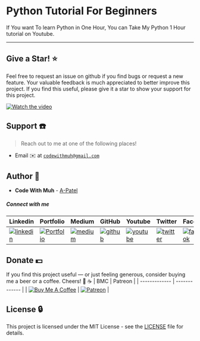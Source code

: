# Python Tutorial For Beginners

If You want To learn Python in One Hour, You can Take My Python 1 Hour tutorial on Youtube.

---


## Give a Star! ⭐
Feel free to request an issue on github if you find bugs or request a new feature. Your valuable feedback is much appreciated to better improve this project. If you find this useful, please give it a star to show your support for this project.

[![Watch the video](https://miro.medium.com/max/700/1*g7m4L0NsmV6o98dG5iRU7Q.png)](https://www.youtube.com/watch?v=9q6XbhLawRI)



## Support :telephone:

> Reach out to me at one of the following places!

- Email :envelope: at <a href="mailto:codewithmuh@gmail.com" target="_blank">`codewithmuh@gmail.com`</a>


## Author :boy:

* **Code With Muh** - [A-Patel](https://github.com/codewithmuh)


##### Connect with me

| Linkedin | Portfolio | Medium | GitHub | Youtube | Twitter | Facebook | Instagram |
|----------|----------|----------|----------|----------|----------|----------|----------|
| [![linkedin](https://img.icons8.com/ios-filled/96/000000/linkedin.png)](https://www.linkedin.com/in/muhammad-rashid-daha/) | [![Portfolio](https://img.icons8.com/wired/96/000000/domain.png)](https://codewithmuh.com/) | [![medium](https://img.icons8.com/ios-filled/96/000000/medium-monogram.png)](https://medium.com/@codewithmuh) | [![github](https://img.icons8.com/ios-glyphs/96/000000/github.png)](https://github.com/codewithmuh) | [![youtube](https://img.icons8.com/windows/96/000000/youtube.png)](https://youtube.com/@codewithmuh) | [![twitter](https://img.icons8.com/ios-filled/96/000000/twitter.png)](https://twitter.com/rashiddaha80) | [![facebook](https://img.icons8.com/ios-filled/90/000000/facebook.png)](https://www.facebook.com/MuhammadRashid06/) | [![instagram](https://img.icons8.com/ios-filled/90/000000/instagram-new.png)](https://www.instagram.com/rashiddaha1/) |


## Donate :dollar:

If you find this project useful — or just feeling generous, consider buying me a beer or a coffee. Cheers! :beers: :coffee:
| BMC | Patreon |
| ------------- | ------------- |
| [![Buy Me A Coffee](https://www.buymeacoffee.com/assets/img/custom_images/orange_img.png)](https://www.buymeacoffee.com/codewithmuh) | [![Patreon](https://c5.patreon.com/external/logo/become_a_patron_button.png)](https://www.patreon.com/codewithmuh) |


## License :lock:

This project is licensed under the MIT License - see the [LICENSE](LICENSE) file for details.

